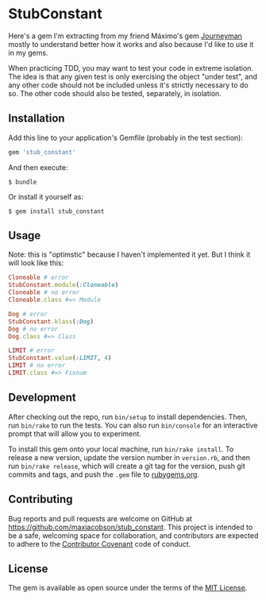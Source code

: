 # StubConstant

Here's a gem I'm extracting from my friend Máximo's gem [Journeyman][journeyman]
mostly to understand better how it works and also because I'd like to use it in
my gems.

[journeyman]: https://github.com/ElMassimo/journeyman

When practicing TDD, you may want to test your code in extreme isolation. The
idea is that any given test is only exercising the object "under test", and any
other code should not be included unless it's strictly necessary to do so. The
other code should also be tested, separately, in isolation.

## Installation

Add this line to your application's Gemfile (probably in the test section):

```ruby
gem 'stub_constant'
```

And then execute:

    $ bundle

Or install it yourself as:

    $ gem install stub_constant

## Usage

Note: this is "optimstic" because I haven't implemented it yet. But I think it
will look like this:

```ruby
Cloneable # error
StubConstant.module(:Cloneable)
Cloneable # no error
Cloneable.class #=> Module
```

```ruby
Dog # error
StubConstant.klass(:Dog)
Dog # no error
Dog.class #=> Class
```

```ruby
LIMIT # error
StubConstant.value(:LIMIT, 4)
LIMIT # no error
LIMIT.class #=> Fixnum
```

## Development

After checking out the repo, run `bin/setup` to install dependencies. Then, run
`bin/rake` to run the tests. You can also run `bin/console` for an interactive
prompt that will allow you to experiment.

To install this gem onto your local machine, run `bin/rake install`. To
release a new version, update the version number in `version.rb`, and then run
`bin/rake release`, which will create a git tag for the version, push
git commits and tags, and push the `.gem` file to
[rubygems.org](https://rubygems.org).

## Contributing

Bug reports and pull requests are welcome on GitHub at
https://github.com/maxjacobson/stub_constant. This project is intended to be a
safe, welcoming space for collaboration, and contributors are expected to
adhere to the [Contributor Covenant](http://contributor-covenant.org) code of
conduct.

## License

The gem is available as open source under the terms of the [MIT
License](http://opensource.org/licenses/MIT).

